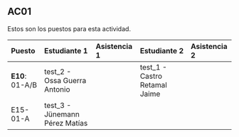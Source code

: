 ## AC01

Estos son los puestos para esta actividad.

|Puesto|Estudiante 1|Asistencia 1|Estudiante 2|Asistencia 2|
|:-----|:-----------|:-----------|:-----------|:-----------|
|**E10**: 01-A/B|test_2 - Ossa Guerra Antonio||test_1 - Castro Retamal Jaime||
|E15-01-A|test_3 - Jünemann Pérez Matías||||